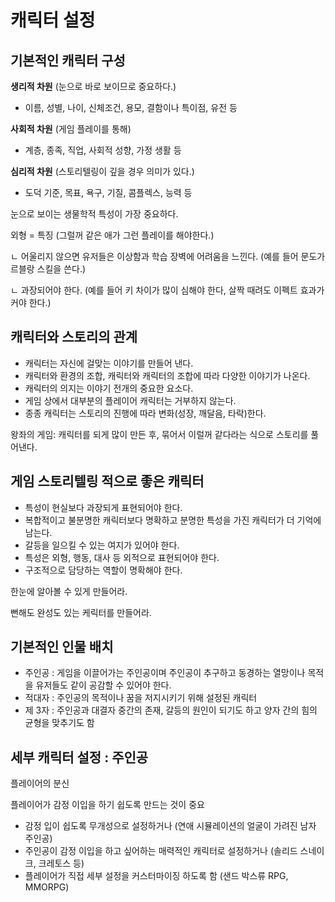 # 캐릭터 설정

## 기본적인 캐릭터 구성

**생리적 차원** (눈으로 바로 보이므로 중요하다.)
- 이름, 성별, 나이, 신체조건, 용모, 결함이나 특이점, 유전 등

**사회적 차원** (게임 플레이를 통해)
- 계층, 종족, 직업, 사회적 성향, 가정 생활 등

**심리적 차원** (스토리텔링이 깊을 경우 의미가 있다.)
- 도덕 기준, 목표, 욕구, 기질, 콤플렉스, 능력 등

눈으로 보이는 생물학적 특성이 가장 중요하다.

외형 = 특징 (그럴꺼 같은 애가 그런 플레이를 해야한다.)

ㄴ 어울리지 않으면 유저들은 이상함과 학습 장벽에 어려움을 느낀다. (예를 들어 문도가 르블랑 스킬을 쓴다.)

ㄴ 과장되어야 한다. (예를 들어 키 차이가 많이 심해야 한다, 살짝 때려도 이펙트 효과가 커야 한다.)


## 캐릭터와 스토리의 관계
- 캐릭터는 자신에 걸맞는 이야기를 만들어 낸다.
- 캐릭터와 환경의 조합, 캐릭터와 캐릭터의 조합에 따라 다양한 이야기가 나온다.
- 캐릭터의 의지는 이야기 전개의 중요한 요소다.
- 게임 상에서 대부분의 플레이어 캐릭터는 거부하지 않는다.
- 종종 캐릭터는 스토리의 진행에 따라 변화(성장, 깨달음, 타락)한다.

왕좌의 게임: 캐릭터를 되게 많이 만든 후, 묶어서 이럴꺼 같다라는 식으로 스토리를 풀어낸다.


## 게임 스토리텔링 적으로 좋은 캐릭터
- 특성이 현실보다 과장되게 표현되어야 한다.
- 복합적이고 불분명한 캐릭터보다 명확하고 분명한 특성을 가진 캐릭터가 더 기억에 남는다.
- 갈등을 일으킬 수 있는 여지가 있어야 한다.
- 특성은 외형, 행동, 대사 등 외적으로 표현되어야 한다.
- 구조적으로 담당하는 역할이 명확해야 한다.

한눈에 알아볼 수 있게 만들어라.

뻔해도 완성도 있는 케릭터를 만들어라.

## 기본적인 인물 배치

- 주인공 : 게임을 이끌어가는 주인공이며 주인공이 추구하고 동경하는 열망이나 목적을 유저들도 같이 공감할 수 있어야 한다.
- 적대자 : 주인공의 목적이나 꿈을 저지시키기 위해 설정된 캐릭터
- 제 3자 : 주인공과 대결자 중간의 존재, 갈등의 원인이 되기도 하고 양자 간의 힘의 균형을 맞추기도 함

## 세부 캐릭터 설정 : 주인공

플레이어의 분신

플레이어가 감정 이입을 하기 쉽도록 만드는 것이 중요
- 감정 입이 쉽도록 무개성으로 설정하거나 (연애 시뮬레이션의 얼굴이 가려진 남자 주인공)
- 주인공이 감정 이입을 하고 싶어하는 매력적인 캐릭터로 설정하거나 (솔리드 스네이크, 크레토스 등)
- 플레이어가 직접 세부 설정을 커스터마이징 하도록 함 (샌드 박스류 RPG, MMORPG)


